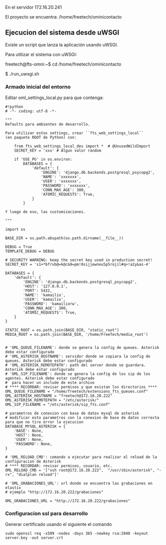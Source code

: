 En el servidor 172.16.20.241

El proyecto se encuentra: /home/freetech/ominicontacto

Ejecucion del sistema desde uWSGI
---------------------------------

Existe un script que lanza la aplicación usando uWSGI.

Para utilizar el sistema con uWSGI:

freetech@fts-omni:~$ cd /home/freetech/ominicontacto

$ ./run_uwsgi.sh

### Armado inicial del entorno ###

Editar oml_settings_local.py para que contenga:


```
#!python
# -*- coding: utf-8 -*-

"""
Defaults para ambientes de desarrollo.

Para utilizar estos settings, crear ``fts_web_settings_local``
(en paquete ROOT de Python) con:

    from fts_web_settings_local_dev import *  # @UnusedWildImport
    SECRET_KEY = 'xxx' # Algun valor random

    if 'USE_PG' in os.environ:
        DATABASES = {
            'default': {
                'ENGINE': 'django.db.backends.postgresql_psycopg2',
                'NAME': 'xxxxxxx',
                'USER': 'xxxxxxx',
                'PASSWORD': 'xxxxxxx',
                'CONN_MAX_AGE': 300,
                'ATOMIC_REQUESTS': True,
            }
        }

Y luego de eso, las customizaciones.

"""

import os

BASE_DIR = os.path.abspath(os.path.dirname(__file__))

DEBUG = True
TEMPLATE_DEBUG = DEBUG

# SECURITY WARNING: keep the secret key used in production secret!
SECRET_KEY = 's1+*bfrvb@=k@c&9=pm!0sijjewneu5p5rojil#q+!a2y&as-4'

DATABASES = {
    'default': {
        'ENGINE': 'django.db.backends.postgresql_psycopg2',
        'HOST': '127.0.0.1',
        'PORT': 5432,
        'NAME': 'kamailio',
        'USER': 'kamailio',
        'PASSWORD': 'kamailiorw',
        'CONN_MAX_AGE': 300,
        'ATOMIC_REQUESTS': True,
    }
}

STATIC_ROOT = os.path.join(BASE_DIR, "static_root")
MEDIA_ROOT = os.path.join(BASE_DIR, '/home/FreeTech/media_root')


# 'OML_QUEUE_FILENAME': donde se genera la config de queues. Asterisk debe estar configurado
# 'OML_ASTERISK_HOSTNAME': servidor donde se copiara la config de queues. Asterisk debe estar configurado
# 'OML_ASTERISK_REMOTEPATH': path del server donde se guardara. Asterisk debe estar configurado
# 'OML_SIP_FILENAME': donde se genera la config de los sip de los agentes. Asterisk debe estar configurado
#  para hacer un include de este archivo
# **** RECORDAR: revisar permisos y que existan los directorios ****
OML_QUEUE_FILENAME = "/home/freetech/extensions_fts_queues.conf"
OML_ASTERISK_HOSTNAME = "freetech@172.16.20.222"
OML_ASTERISK_REMOTEPATH = "/etc/asterisk/"
OML_SIP_FILENAME = "/etc/asterisk/sip_fts.conf"

# parametros de conexion con base de datos mysql de asterisk
# modificar esto parametros con la conexion de base de datos correcta para que no tire error la ejecucion
DATABASE_MYSQL_ASTERISK = {
    'BASE': None,
    'HOST': None,
    'USER': None,
    'PASSWORD': None,
}

# 'OML_RELOAD_CMD': comando a ejecutar para realizar el reload de la configuracion de Asterisk
# **** RECORDAR: revisar permisos, usuario, etc.
OML_RELOAD_CMD = '["ssh root@172.16.20.222",  "/usr/sbin/asterisk", "-rx", "dialplan reload"]'

# 'OML_GRABACIONES_URL': url donde se encuentra las grabaciones en elastix
# ejemplo "http://172.16.20.222/grabaciones"

OML_GRABACIONES_URL = "http://172.16.20.222/grabaciones"

```

### Configuracion ssl para desarrollo ###
Generar certificado usando el siguiente el comando
```
sudo openssl req -x509 -nodes -days 365 -newkey rsa:2048 -keyout server.key -out server.crt
```